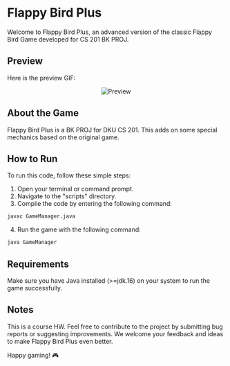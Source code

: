 # Flappy Bird Plus

Welcome to Flappy Bird Plus, an advanced version of the classic Flappy Bird Game developed for CS 201 BK PROJ.

## Preview
Here is the preview GIF:
<div align="center">
  <img src="Preview.gif" alt="Preview">
</div>

## About the Game

Flappy Bird Plus is a BK PROJ for DKU CS 201. This adds on some special mechanics based on the original game.

## How to Run

To run this code, follow these simple steps:

1. Open your terminal or command prompt.
2. Navigate to the "scripts" directory.
3. Compile the code by entering the following command:
```bash
javac GameManager.java
```
4. Run the game with the following command:
```bash
java GameManager
```

## Requirements

Make sure you have Java installed (>=jdk.16) on your system to run the game successfully.

## Notes

This is a course HW. Feel free to contribute to the project by submitting bug reports or suggesting improvements. We welcome your feedback and ideas to make Flappy Bird Plus even better.

Happy gaming! 🎮
